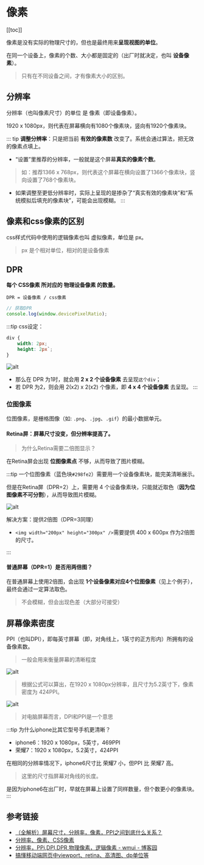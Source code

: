 # 像素
[[toc]]

像素是没有实际的物理尺寸的，但也是最终用来**呈现视图的单位**。

在同一个设备上，像素的个数、大小都是固定的（出厂时就决定，也叫 **设备像素**）。

> 只有在不同设备之间，才有像素大小的区别。

## 分辨率
分辨率（也叫像素尺寸）的单位 是 像素（即设备像素）。

1920 x 1080px，则代表在屏幕横向有1080个像素块，竖向有1920个像素块。

::: tip
**调整分辨率**：只是把当前 **有效的像素数** 改变了。系统会通过算法，把无效的像素点填上。

 - “设置”里推荐的分辨率，一般就是这个屏幕**真实的像素个数**。
  > 如：推荐1366 x 768px，则代表这个屏幕在横向设置了1366个像素块，竖向设置了768个像素块。

 - 如果调整至更低分辨率时，实际上呈现的是掺杂了“真实有效的像素块”和“系统模拟后填充的像素块”，可能会出现模糊。
:::

## 像素和css像素的区别
css样式代码中使用的逻辑像素也叫 虚拟像素，单位是 px。

> px 是个相对单位，相对的是设备像素

## DPR
**每个 CSS像素 所对应的 物理设备像素 的数量。**

```
DPR = 设备像素 / css像素
```

```js
// 获取DPR
console.log(window.devicePixelRatio);
```

:::tip
css设定：
```css
div {
    width: 2px;
    height: 2px`;
}
```

![alt](https://p5.music.126.net/obj/wo3DlcOGw6DClTvDisK1/5079633279/b817/dc02/7e76/38dfcb6aca771d44a3e76495563d7bdb.png)



 - 那么在 DPR 为1时，就会用 **2 x 2 个设备像素** 去呈现`这个div`；
 - 若 DPR 为2，则会用 2(x2) x 2(x2) 个像素，即 **4 x 4 个设备像素** 去呈现。
:::

### 位图像素
位图像素，是栅格图像（如: `.png`、`.jpg`、`.gif`）的最小数据单元。

#### Retina屏：屏幕尺寸没变，但分辨率提高了。
> 为什么Retina需要二倍图显示？

在Retina屏会出现 **位图像素点** 不够，从而导致了图片模糊。

:::tip
一个位图像素（蓝色块`#298fe2`）需要用一个设备像素块，能完美清晰展示。

但是在Retina屏（DPR=2）上，需要用 4 个设备像素块，只能就近取色（**因为位图像素不可分割**），从而导致图片模糊。

![alt](https://p6.music.126.net/obj/wo3DlcOGw6DClTvDisK1/5108049890/4fb9/2723/8160/1440c12f649b23c1c42c43c1df948298.png)

解决方案：提供2倍图（DPR=3同理）
 - `<img width="200px" height="300px" />`需要提供 400 x 600px 作为2倍图的尺寸。

:::

#### 普通屏幕（DPR=1）是否用两倍图？
在普通屏幕上使用2倍图，会出现 **1个设备像素对应4个位图像素**（见上个例子），最终会通过一定算法取色。
> 不会模糊，但会出现色差（大部分可接受）


## 屏幕像素密度
PPI（也叫DPI），即每英寸屏幕（即，对角线上，1英寸的正方形内）所拥有的设备像素数。
> 一般会用来衡量屏幕的清晰程度

![alt](https://p6.music.126.net/obj/wo3DlcOGw6DClTvDisK1/5079712508/b98e/13f6/bfdd/562e03b1923b796994f109aa4b206dda.png)

> 根据公式可以算出，在1920 x 1080px分辨率，且尺寸为5.2英寸下，像素密度为 424PPI。

![alt](https://p6.music.126.net/obj/wo3DlcOGw6DClTvDisK1/5079715144/5ca7/9fc2/b57b/9aab7f417cf7120354d891f4222bac1d.png)

> 对电脑屏幕而言，DPI和PPI是一个意思


:::tip
为什么iphone比其它型号手机更清晰？
 - iphone6：1920 x 1080px，5英寸，469PPI
 - 荣耀7：1920 x 1080px，5.2英寸，424PPI

在相同的分辨率情况下，iphone6尺寸比 荣耀7 小，但PPI 比 荣耀7 高。

> 这里的尺寸指屏幕对角线的长度。

是因为iphone6在出厂时，早就在屏幕上设置了同样数量，但个数更小的像素块。
:::

## 参考链接
 - [（全解析）屏幕尺寸，分辨率，像素，PPI之间到底什么关系？](https://www.jianshu.com/p/c3387bcc4f6e)
 - [分辨率、像素、CSS像素](https://www.jianshu.com/p/c427ec68f061)
 - [分辨率，PPi,DPI,DPR,物理像素，逻辑像素 - wmui - 博客园](https://www.cnblogs.com/yesyes/p/7638607.html)
 - [搞懂移动端网页中viewport、retina、高清图、dp单位等](https://blog.csdn.net/laokdidiao/article/details/53237977)
